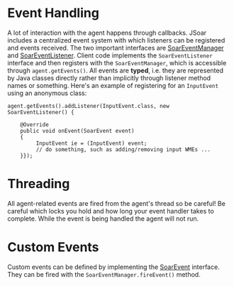 # Event Handling #

A lot of interaction with the agent happens through callbacks. JSoar includes a centralized event system with which listeners can be registered and events received. The two important interfaces are [SoarEventManager](http://code.google.com/p/jsoar/source/browse/jsoar-core/src/main/java/org/jsoar/util/events/SoarEventManager.java) and [SoarEventListener](http://code.google.com/p/jsoar/source/browse/jsoar-core/src/main/java/org/jsoar/util/events/SoarEventListener.java). Client code implements the `SoarEventListener` interface and then registers with the `SoarEventManager`, which is accessible through `agent.getEvents()`. All events are **typed**, i.e. they are represented by Java classes directly rather than implicitly through listener method names or something. Here's an example of registering for an `InputEvent` using an anonymous class:

```
agent.getEvents().addListener(InputEvent.class, new SoarEventListener() {

    @Override
    public void onEvent(SoarEvent event)
    {
         InputEvent ie = (InputEvent) event;
         // do something, such as adding/removing input WMEs ...
    }});
```

# Threading #
All agent-related events are fired from the agent's thread so be careful! Be careful which locks you hold and how long your event handler takes to complete. While the event is being handled the agent will not run.

# Custom Events #
Custom events can be defined by implementing the [SoarEvent](http://code.google.com/p/jsoar/source/browse/jsoar-core/src/main/java/org/jsoar/util/events/SoarEvent.java) interface. They can be fired with the `SoarEventManager.fireEvent()` method.